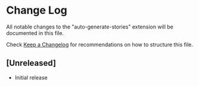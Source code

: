# Change Log

All notable changes to the "auto-generate-stories" extension will be documented in this file.

Check [Keep a Changelog](http://keepachangelog.com/) for recommendations on how to structure this file.

## [Unreleased]

- Initial release